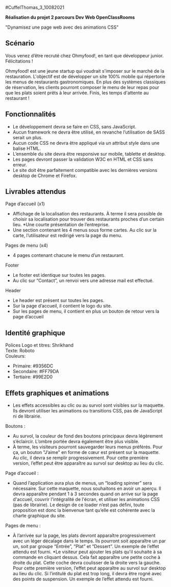 #CuffelThomas_3_10082021

__Réalisation du projet 2 parcours Dev Web OpenClassRooms__

"Dynamisez une page web avec des animations CSS"

__Scénario__
-----------------

Vous venez d’être recruté chez Ohmyfood!, en tant que développeur junior. Félicitations !

Ohmyfood! est une jeune startup qui voudrait s'imposer sur le marché de la restauration. L'objectif est de développer un site 100% mobile qui répertorie les menus de restaurants gastronomiques. En plus des systèmes classiques de réservation, les clients pourront composer le menu de leur repas pour que les plats soient prêts à leur arrivée. Finis, les temps d'attente au restaurant !

__Fonctionnalités__
-----------------

* Le développement devra se faire en CSS, sans JavaScript.
* Aucun framework ne devra être utilisé, en revanche l’utilisation de SASS serait un plus.
* Aucun code CSS ne devra être appliqué via un attribut style dans une balise HTML.
* L’ensemble du site devra être responsive sur mobile, tablette et desktop.
* Les pages devront passer la validation W3C en HTML et CSS sans erreur.
* Le site doit être parfaitement compatible avec les dernières versions desktop de Chrome et Firefox.

__Livrables attendus__
-----------------

Page d’accueil (x1) 
* Affichage de la localisation des restaurants. À terme il sera possible de choisir sa 
localisation pour trouver des restaurants proches d’un certain lieu. 
*Une courte présentation de l’entreprise. 
* Une section contenant les 4 menus sous forme cartes. Au clic sur la carte, 
l’utilisateur est redirigé vers la page du menu.  
 
Pages de menu (x4) 
* 4 pages contenant chacune le menu d’un restaurant. 
 
 
Footer 
* Le footer est identique sur toutes les pages. 
* Au clic sur “Contact”, un renvoi vers une adresse mail est effectué. 
 
Header 
* Le header est présent sur toutes les pages. 
* Sur la page d’accueil, il contient le logo du site. 
* Sur les pages de menu, il contient en plus un bouton de retour vers la page d’accueil 

__Identité graphique__
-----------------

Polices Logo et titres: Shrikhand  
Texte: Roboto  
Couleurs:  
* Primaire: #9356DC
* Secondaire: #FF79DA
* Tertiaire: #99E2D0


__Effets graphiques et animations__
-----------------

* Les effets accessibles au clic ou au survol sont visibles sur la maquette. Ils devront utiliser 
les animations ou transitions CSS, pas de JavaScript ni de librairie. 
 
Boutons :
* Au survol, la couleur de fond des boutons principaux devra légèrement s’éclaircir. 
L’ombre portée devra également être plus visible.  
* À terme, les visiteurs pourront sauvegarder leurs menus préférés. Pour ça, un 
bouton "J’aime" en forme de cœur est présent sur la maquette. Au clic, il devra se 
remplir progressivement. Pour cette première version, l’effet peut être apparaître au 
survol sur desktop au lieu du clic. 
 
Page d’accueil :
* Quand l’application aura plus de menus, un “loading spinner” sera nécessaire. Sur 
cette maquette, nous souhaitons en avoir un aperçu. Il devra apparaître pendant 1 à 
3 secondes quand on arrive sur la page d'accueil, couvrir l'intégralité de l'écran, et 
utiliser les animations CSS (pas de librairie). Le design de ce loader n’est pas défini, 
toute proposition est donc la bienvenue tant qu’elle est cohérente avec la charte 
graphique du site. 
 
Pages de menu :
* À l’arrivée sur la page, les plats devront apparaître progressivement avec un léger 
décalage dans le temps. Ils pourront soit apparaître un par un, soit par groupe 
“Entrée”, “Plat” et “Dessert”. Un exemple de l’effet attendu est fourni. 
*Le visiteur peut ajouter les plats qu'il souhaite à sa commande en cliquant dessus. 
Cela fait apparaître une petite coche à droite du plat. Cette coche devra coulisser de 
la droite vers la gauche. Pour cette première version, l’effet peut apparaître au survol 
sur desktop au lieu du clic. Si l’intitulé du plat est trop long, il devra être rogné avec 
des points de suspension. Un exemple de l’effet attendu est fourni. 
